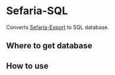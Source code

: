 # Sefaria-SQL
Converts [Sefaria-Export](https://github.com/Sefaria/Sefaria-Export) to SQL database.

## Where to get database

## How to use
